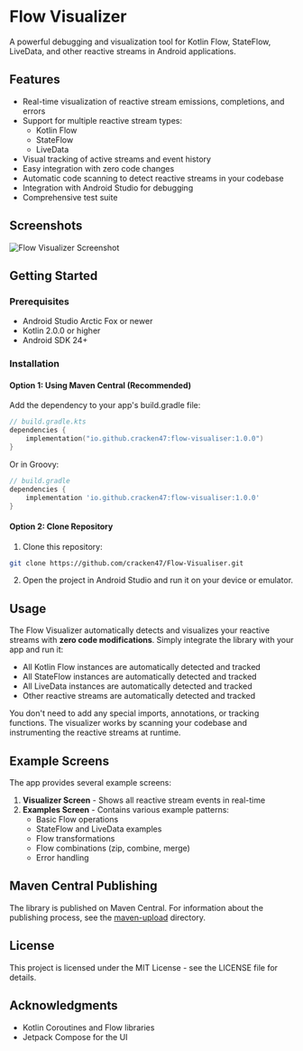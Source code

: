 # Flow Visualizer

A powerful debugging and visualization tool for Kotlin Flow, StateFlow, LiveData, and other reactive streams in Android applications.

## Features

- Real-time visualization of reactive stream emissions, completions, and errors
- Support for multiple reactive stream types:
  - Kotlin Flow
  - StateFlow
  - LiveData
- Visual tracking of active streams and event history
- Easy integration with zero code changes
- Automatic code scanning to detect reactive streams in your codebase
- Integration with Android Studio for debugging
- Comprehensive test suite

## Screenshots

![Flow Visualizer Screenshot](screenshots/flow_visualizer.png)

## Getting Started

### Prerequisites

- Android Studio Arctic Fox or newer
- Kotlin 2.0.0 or higher
- Android SDK 24+

### Installation

#### Option 1: Using Maven Central (Recommended)

Add the dependency to your app's build.gradle file:

```kotlin
// build.gradle.kts
dependencies {
    implementation("io.github.cracken47:flow-visualiser:1.0.0")
}
```

Or in Groovy:

```groovy
// build.gradle
dependencies {
    implementation 'io.github.cracken47:flow-visualiser:1.0.0'
}
```

#### Option 2: Clone Repository

1. Clone this repository:
```bash
git clone https://github.com/cracken47/Flow-Visualiser.git
```

2. Open the project in Android Studio and run it on your device or emulator.

## Usage

The Flow Visualizer automatically detects and visualizes your reactive streams with **zero code modifications**. Simply integrate the library with your app and run it:

- All Kotlin Flow instances are automatically detected and tracked
- All StateFlow instances are automatically detected and tracked
- All LiveData instances are automatically detected and tracked
- Other reactive streams are automatically detected and tracked

You don't need to add any special imports, annotations, or tracking functions. The visualizer works by scanning your codebase and instrumenting the reactive streams at runtime.

## Example Screens

The app provides several example screens:

1. **Visualizer Screen** - Shows all reactive stream events in real-time
2. **Examples Screen** - Contains various example patterns:
   - Basic Flow operations
   - StateFlow and LiveData examples
   - Flow transformations
   - Flow combinations (zip, combine, merge)
   - Error handling

## Maven Central Publishing

The library is published on Maven Central. For information about the publishing process, see the [maven-upload](maven-upload) directory.

## License

This project is licensed under the MIT License - see the LICENSE file for details.

## Acknowledgments

- Kotlin Coroutines and Flow libraries
- Jetpack Compose for the UI 
